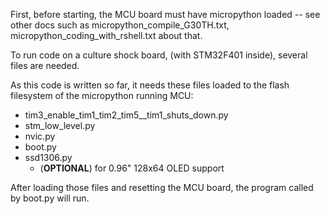 First, before starting, the MCU board must have micropython loaded -- see other docs 
such as micropython_compile_G30TH.txt, micropython_coding_with_rshell.txt about that.

To run code on a culture shock board, (with STM32F401 inside), several files are needed.

As this code is written so far, it needs these files loaded to the flash filesystem of the 
micropython running MCU:

* tim3_enable_tim1_tim2_tim5__tim1_shuts_down.py
* stm_low_level.py
* nvic.py
* boot.py
* ssd1306.py
  * (__OPTIONAL__) for 0.96" 128x64 OLED support

After loading those files and resetting the MCU board, the program called by boot.py will run.


